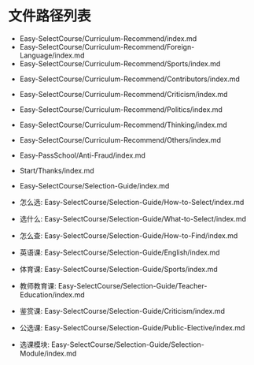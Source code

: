 # 文件路径列表

- Easy-SelectCourse/Curriculum-Recommend/index.md
- Easy-SelectCourse/Curriculum-Recommend/Foreign-Language/index.md
- Easy-SelectCourse/Curriculum-Recommend/Sports/index.md
<!-- - Easy-SelectCourse/Curriculum-Recommend/Public-Courses/index.md -->
- Easy-SelectCourse/Curriculum-Recommend/Contributors/index.md
- Easy-SelectCourse/Curriculum-Recommend/Criticism/index.md
- Easy-SelectCourse/Curriculum-Recommend/Politics/index.md
- Easy-SelectCourse/Curriculum-Recommend/Thinking/index.md
- Easy-SelectCourse/Curriculum-Recommend/Others/index.md
- Easy-PassSchool/Anti-Fraud/index.md
- Start/Thanks/index.md
- Easy-SelectCourse/Selection-Guide/index.md

- 怎么选: Easy-SelectCourse/Selection-Guide/How-to-Select/index.md

- 选什么: Easy-SelectCourse/Selection-Guide/What-to-Select/index.md

- 怎么查: Easy-SelectCourse/Selection-Guide/How-to-Find/index.md

- 英语课: Easy-SelectCourse/Selection-Guide/English/index.md

- 体育课: Easy-SelectCourse/Selection-Guide/Sports/index.md

- 教师教育课: Easy-SelectCourse/Selection-Guide/Teacher-Education/index.md

- 鉴赏课: Easy-SelectCourse/Selection-Guide/Criticism/index.md

- 公选课: Easy-SelectCourse/Selection-Guide/Public-Elective/index.md

<!-- - 专业课: Easy-SelectCourse/Selection-Guide/Professional-Course/index.md -->

- 选课模块: Easy-SelectCourse/Selection-Guide/Selection-Module/index.md

<!-- - 选课设置总表: Easy-SelectCourse/Selection-Guide/Selection-Settings/index.md -->
